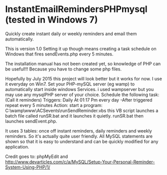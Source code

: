 InstantEmailRemindersPHPmysql  (tested in Windows 7)
=============================

Quickly create instant daily or weekly reminders and email them automatically.

This is version 1.0
Setting it up though means creating a task schedule on Windows that fires sendEvents.php every 5 minutes.

The installation manual has not been created yet, so knowledge of PHP can be useful!!!
Because you have to change some php files.

Hopefully by July 2015 this project will look better but it works for now. I use it everyday on Win7.
Set your PHP-mySQL server (eg wamp) to automatically start inside windows Services.
i used wampserver but you may use any mysqlPHP server of your choice.
Schedule the following task:
(Call it reminders) Triggers: Daily At 01:17 Pm every day -After triggered repeat every 5 minutes
Action: start a program: C:\wamp\www\ACSevents\runSendReminder.vbs
this VB script launches a batch file called runSR.bat and it launches it quietly.
runSR.bat then launches sendEvent.php.

It uses 3 tables: once off instant reminders, daily reminders and weekly reminders.
So it's actually quite user friendly.
All MySQL statements are shown so that it is easy to understand and can be quickly modified for any application.


Credit goes to: phpMyEdit and http://www.devarticles.com/c/a/MySQL/Setup-Your-Personal-Reminder-System-Using-PHP/1/
